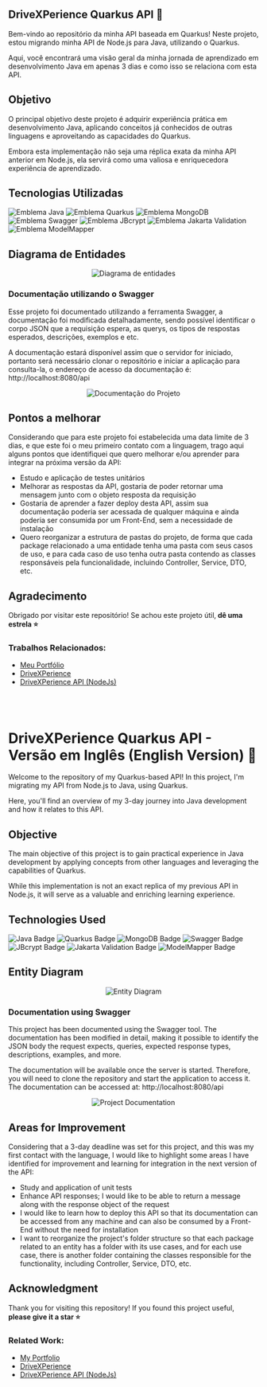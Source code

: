## DriveXPerience Quarkus API 🚗 

<p>Bem-vindo ao repositório da minha API baseada em Quarkus! Neste projeto, estou migrando minha API de Node.js para Java, utilizando o Quarkus.</p>
<p>Aqui, você encontrará uma visão geral da minha jornada de aprendizado em desenvolvimento Java em apenas 3 dias e como isso se relaciona com esta API.</p>

<h2>Objetivo</h2>

<p>O principal objetivo deste projeto é adquirir experiência prática em desenvolvimento Java, aplicando conceitos já conhecidos de outras linguagens e aproveitando as capacidades do Quarkus.</p>
<p>Embora esta implementação não seja uma réplica exata da minha API anterior em Node.js, ela servirá como uma valiosa e enriquecedora experiência de aprendizado.</p>

<h2>Tecnologias Utilizadas</h2>

![Emblema Java](https://img.shields.io/badge/Java-007396?logo=java&logoColor=white)
![Emblema Quarkus](https://img.shields.io/badge/Quarkus-4694F7?logo=quarkus&logoColor=white)
![Emblema MongoDB](https://img.shields.io/badge/MongoDB-47A248?logo=mongodb&logoColor=white)
![Emblema Swagger](https://img.shields.io/badge/Swagger-85EA2D?logo=swagger&logoColor=black)
![Emblema JBcrypt](https://img.shields.io/badge/JBcrypt-2A8BAC)
![Emblema Jakarta Validation](https://img.shields.io/badge/Jakarta_Validation-FF8000)
![Emblema ModelMapper](https://img.shields.io/badge/ModelMapper-32B7F1?logo=modelmapper&logoColor=white)

<h2>Diagrama de Entidades</h2>
<div align="center">
  <img src="/images/diagram.jpg" alt="Diagrama de entidades">
</div>

<h3>Documentação utilizando o Swagger</h3>
<p>Esse projeto foi documentado utilizando a ferramenta Swagger, a documentação foi modificada detalhadamente, sendo possível identificar o corpo JSON que a requisição espera, as querys, os tipos de respostas esperados, descrições, exemplos e etc.</p>
<p>A documentação estará disponível assim que o servidor for iniciado, portanto será necessário clonar o repositório e iniciar a aplicação para consulta-la, o endereço de acesso da documentação é: http://localhost:8080/api</p>
<div align="center">
  <img src="/images/swagger.jpg" alt="Documentação do Projeto">
</div>

<h2>Pontos a melhorar</h2>
<p>Considerando que para este projeto foi estabelecida uma data limite de 3 dias, e que este foi o meu primeiro contato com a linguagem, trago aqui alguns pontos que identifiquei que quero melhorar e/ou aprender para integrar na próxima versão da API:</p>
<ul>
  <li>Estudo e aplicação de testes unitários</li>
  <li>Melhorar as respostas da API, gostaria de poder retornar uma mensagem junto com o objeto resposta da requisição</li>
  <li>Gostaria de aprender a fazer deploy desta API, assim sua documentação poderia ser acessada de qualquer máquina e ainda poderia ser consumida por um Front-End, sem a necessidade de instalação</li>
  <li>Quero reorganizar a estrutura de pastas do projeto, de forma que cada package relacionado a uma entidade tenha uma pasta com seus casos de uso, e para cada caso de uso tenha outra pasta contendo as classes responsáveis pela funcionalidade, incluindo Controller, Service, DTO, etc.</li>
</ul>

<h2>Agradecimento</h2>

<p>Obrigado por visitar este repositório! Se achou este projeto útil,<strong> dê uma estrela ⭐</strong></p>

<h3>Trabalhos Relacionados:</h2>

<ul>
  <li><a href="https://devneemiasvieira.com">Meu Portfólio</a></li>
  <li><a href="https://neemiasvieira.github.io/DriveExperience/">DriveXPerience</a></li>
  <li><a href="https://api-driver-experience.vercel.app/">DriveXPerience API (NodeJs)</a></li>

</ul>
<br>
<br>
<h1> DriveXPerience Quarkus API - Versão em Inglês (English Version) 🚗 </h1>

<p>Welcome to the repository of my Quarkus-based API! In this project, I'm migrating my API from Node.js to Java, using Quarkus.</p>
<p>Here, you'll find an overview of my 3-day journey into Java development and how it relates to this API.</p>

<h2>Objective</h2>

<p>The main objective of this project is to gain practical experience in Java development by applying concepts from other languages and leveraging the capabilities of Quarkus.</p>
<p>While this implementation is not an exact replica of my previous API in Node.js, it will serve as a valuable and enriching learning experience.</p>

<h2>Technologies Used</h2>

![Java Badge](https://img.shields.io/badge/Java-007396?logo=java&logoColor=white)
![Quarkus Badge](https://img.shields.io/badge/Quarkus-4694F7?logo=quarkus&logoColor=white)
![MongoDB Badge](https://img.shields.io/badge/MongoDB-47A248?logo=mongodb&logoColor=white)
![Swagger Badge](https://img.shields.io/badge/Swagger-85EA2D?logo=swagger&logoColor=black)
![JBcrypt Badge](https://img.shields.io/badge/JBcrypt-2A8BAC)
![Jakarta Validation Badge](https://img.shields.io/badge/Jakarta_Validation-FF8000)
![ModelMapper Badge](https://img.shields.io/badge/ModelMapper-32B7F1?logo=modelmapper&logoColor=white)

<h2>Entity Diagram</h2>
<div align="center">
  <img src="/images/diagram.jpg" alt="Entity Diagram">
</div>

<h3>Documentation using Swagger</h3>
<p>This project has been documented using the Swagger tool. The documentation has been modified in detail, making it possible to identify the JSON body the request expects, queries, expected response types, descriptions, examples, and more.</p>
<p>The documentation will be available once the server is started. Therefore, you will need to clone the repository and start the application to access it. The documentation can be accessed at: http://localhost:8080/api</p>
<div align="center">
  <img src="/images/swagger.jpg" alt="Project Documentation">
</div>

<h2>Areas for Improvement</h2>
<p>Considering that a 3-day deadline was set for this project, and this was my first contact with the language, I would like to highlight some areas I have identified for improvement and learning for integration in the next version of the API:</p>
<ul>
  <li>Study and application of unit tests</li>
  <li>Enhance API responses; I would like to be able to return a message along with the response object of the request</li>
  <li>I would like to learn how to deploy this API so that its documentation can be accessed from any machine and can also be consumed by a Front-End without the need for installation</li>
  <li>I want to reorganize the project's folder structure so that each package related to an entity has a folder with its use cases, and for each use case, there is another folder containing the classes responsible for the functionality, including Controller, Service, DTO, etc.</li>
</ul>

<h2>Acknowledgment</h2>

<p>Thank you for visiting this repository! If you found this project useful, <strong>please give it a star ⭐</strong></p>

<h3>Related Work:</h3>

<ul>
  <li><a href="https://devneemiasvieira.com">My Portfolio</a></li>
  <li><a href="https://neemiasvieira.github.io/DriveExperience/">DriveXPerience</a></li>
  <li><a href="https://api-driver-experience.vercel.app/">DriveXPerience API (NodeJs)</a></li>
</ul>


